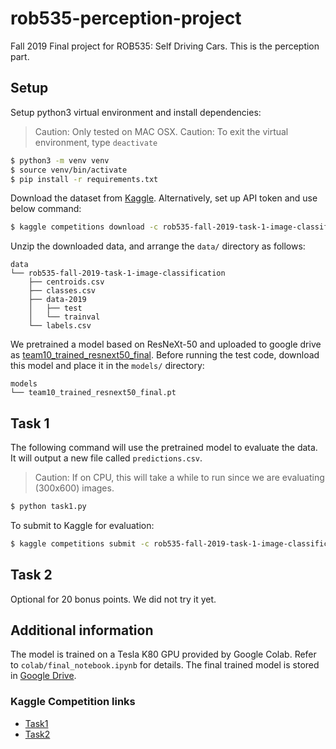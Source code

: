 # rob535-perception-project
Fall 2019 Final project for ROB535: Self Driving Cars. This is the perception part.

## Setup
Setup python3 virtual environment and install dependencies: 
> Caution: Only tested on MAC OSX.
> Caution: To exit the virtual environment, type `deactivate`
```bash
$ python3 -m venv venv
$ source venv/bin/activate
$ pip install -r requirements.txt
```

Download the dataset from [Kaggle](https://www.kaggle.com/c/rob535-fall-2019-task-1-image-classification/data). Alternatively, set up API token and use below command:
```bash
$ kaggle competitions download -c rob535-fall-2019-task-1-image-classification
```

Unzip the downloaded data, and arrange the `data/` directory as follows:
```
data
└── rob535-fall-2019-task-1-image-classification
    ├── centroids.csv
    ├── classes.csv
    ├── data-2019
    │   ├── test
    │   └── trainval
    └── labels.csv
```

We pretrained a model based on ResNeXt-50 and uploaded to google drive as [team10_trained_resnext50_final](https://drive.google.com/open?id=1-2cgI0k2b3fQSPZ_qPz5Co8iBLyM4WKk). Before running the test code, download this model and place it in the `models/` directory:
```
models
└── team10_trained_resnext50_final.pt
```

## Task 1
The following command will use the pretrained model to evaluate the data. It will output a new file called `predictions.csv`. 
> Caution: If on CPU, this will take a while to run since we are evaluating (300x600) images.
```bash
$ python task1.py
```

To submit to Kaggle for evaluation:
```bash
$ kaggle competitions submit -c rob535-fall-2019-task-1-image-classification -f predictions.csv -m "new submission"
```

## Task 2
Optional for 20 bonus points. We did not try it yet.

## Additional information
The model is trained on a Tesla K80 GPU provided by Google Colab. Refer to `colab/final_notebook.ipynb` for details. The final trained model is stored in [Google Drive](https://drive.google.com/open?id=1-2cgI0k2b3fQSPZ_qPz5Co8iBLyM4WKk).

### Kaggle Competition links
- [Task1](https://www.kaggle.com/c/rob535-fall-2019-task-1-image-classification)
- [Task2](https://www.kaggle.com/c/rob535-fall-2019-task-2-vehicle-localization)